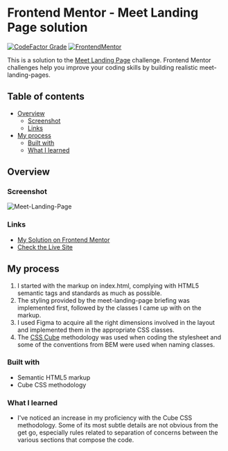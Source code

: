 # Frontend Mentor - Meet Landing Page solution

[![CodeFactor Grade](https://img.shields.io/codefactor/grade/github/EONRaider/meet-landing-page?label=CodeFactor&logo=codefactor&style=flat-square)](https://www.codefactor.io/repository/github/eonraider/meet-landing-page)
[![FrontendMentor](https://img.shields.io/badge/FrontendMentor-EONRaider-blue?style=flat-square)](https://www.frontendmentor.io/profile/EONRaider)

This is a solution to the [Meet Landing Page](https://www.frontendmentor.io/challenges/meet-landing-page-rbTDS6OUR)
challenge. Frontend Mentor challenges help you improve your coding skills by building realistic meet-landing-pages.

## Table of contents

- [Overview](#overview)
    - [Screenshot](#screenshot)
    - [Links](#links)
- [My process](#my-process)
    - [Built with](#built-with)
    - [What I learned](#what-i-learned)

## Overview

### Screenshot

![Meet-Landing-Page](https://github.com/EONRaider/Meet-Landing-Page/assets/15611424/d2f26f76-3162-4965-af8a-5f36d184bf1f)

### Links

- [My Solution on Frontend Mentor](https://www.frontendmentor.io/solutions/responsive-html5css3-meet-landing-page-7hbs0hmWgR)
- [Check the Live Site](https://eonraider-meet-landing-page.netlify.app/)

## My process

1. I started with the markup on index.html, complying with HTML5 semantic tags and standards as much as possible.
2. The styling provided by the meet-landing-page briefing was implemented first, followed by the classes I came up with
   on the
   markup.
3. I used Figma to acquire all the right dimensions involved in the layout and implemented them in the appropriate CSS
   classes.
4. The [CSS Cube](https://cube.fyi/) methodology was used when coding the stylesheet and some of the conventions from
   BEM were used when naming classes.

### Built with

- Semantic HTML5 markup
- Cube CSS methodology

### What I learned

- I've noticed an increase in my proficiency with the Cube CSS methodology. Some of its most subtle details are not
  obvious from the get go, especially rules related to separation of concerns between the various sections that compose
  the
  code.